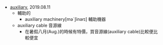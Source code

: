 - [auxiliary](https://tw.dictionary.search.yahoo.com/search?p=auxiliary), 2019.08.11
  - 輔助的
    - auxiliary machinery[məˋʃinərɪ] 輔助機器
  - auxiliary cable 音源線
    - 在暑假八月(Aug.)的時候有特價，買音源線(auxiliary cable)比較便比較便宜
